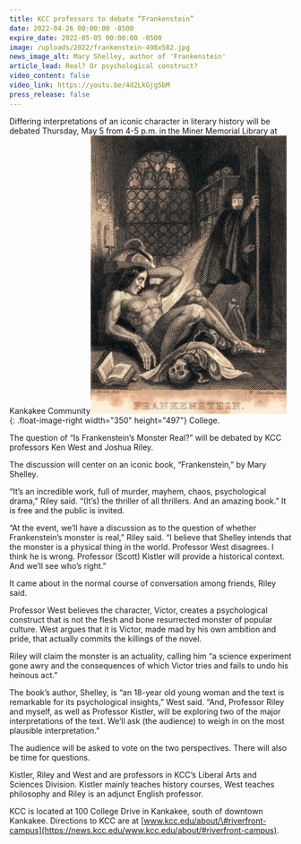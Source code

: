 ```yaml
---
title: KCC professors to debate “Frankenstein”
date: 2022-04-26 00:00:00 -0500
expire_date: 2022-05-05 00:00:00 -0500
image: /uploads/2022/frankenstein-498x582.jpg
news_image_alt: Mary Shelley, author of 'Frankenstein'
article_lead: Real? Or psychological construct?
video_content: false
video_link: https://youtu.be/4d2LkGjg5bM
press_release: false
---
```

Differing interpretations of an iconic character in literary history will be debated Thursday, May 5 from 4-5 p.m. in the Miner Memorial Library at Kankakee Community![](/uploads/2022/frankenstein-engraved350x497.jpg){: .float-image-right width="350" height="497"} College.

The question of “Is Frankenstein’s Monster Real?” will be debated by KCC professors Ken West and Joshua Riley.

The discussion will center on an iconic book, “Frankenstein,” by Mary Shelley.

“It’s an incredible work, full of murder, mayhem, chaos, psychological drama,” Riley said. “(It’s) the thriller of all thrillers. And an amazing book.” It is free and the public is invited.

“At the event, we’ll have a discussion as to the question of whether Frankenstein’s monster is real,” Riley said. “I believe that Shelley intends that the monster is a physical thing in the world. Professor West disagrees. I think he is wrong. Professor (Scott) Kistler will provide a historical context. And we’ll see who’s right.”

It came about in the normal course of conversation among friends, Riley said.

Professor West believes the character, Victor, creates a psychological construct that is not the flesh and bone resurrected monster of popular culture. West argues that it is Victor, made mad by his own ambition and pride, that actually commits the killings of the novel.

Riley will claim the monster is an actuality, calling him “a science experiment gone awry and the consequences of which Victor tries and fails to undo his heinous act.”

The book’s author, Shelley, is “an 18-year old young woman and the text is remarkable for its psychological insights,” West said. “And, Professor Riley and myself, as well as Professor Kistler, will be exploring two of the major interpretations of the text. We’ll ask (the audience) to weigh in on the most plausible interpretation.”

The audience will be asked to vote on the two perspectives. There will also be time for questions.

Kistler, Riley and West and are professors in KCC’s Liberal Arts and Sciences Division. Kistler mainly teaches history courses, West teaches philosophy and Riley is an adjunct English professor.

KCC is located at 100 College Drive in Kankakee, south of downtown Kankakee. Directions to KCC are at&nbsp;[www.kcc.edu/about/\#riverfront-campus](https://news.kcc.edu/www.kcc.edu/about/#riverfront-campus).
